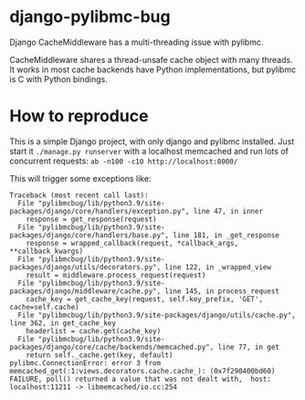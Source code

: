 # django-pylibmc-bug

Django CacheMiddleware has a multi-threading issue with pylibmc.

CacheMiddleware shares a thread-unsafe cache object with many threads. It works
in most cache backends have Python implementations, but pylibmc is C
with Python bindings.

# How to reproduce

This is a simple Django project, with only django and pylibmc installed. Just
start it `./manage.py runserver` with a localhost memcached and run lots of
concurrent requests: `ab -n100 -c10 http://localhost:8000/`

This will trigger some exceptions like:

```
Traceback (most recent call last):
  File "pylibmcbug/lib/python3.9/site-packages/django/core/handlers/exception.py", line 47, in inner
    response = get_response(request)
  File "pylibmcbug/lib/python3.9/site-packages/django/core/handlers/base.py", line 181, in _get_response
    response = wrapped_callback(request, *callback_args, **callback_kwargs)
  File "pylibmcbug/lib/python3.9/site-packages/django/utils/decorators.py", line 122, in _wrapped_view
    result = middleware.process_request(request)
  File "pylibmcbug/lib/python3.9/site-packages/django/middleware/cache.py", line 145, in process_request
    cache_key = get_cache_key(request, self.key_prefix, 'GET', cache=self.cache)
  File "pylibmcbug/lib/python3.9/site-packages/django/utils/cache.py", line 362, in get_cache_key
    headerlist = cache.get(cache_key)
  File "pylibmcbug/lib/python3.9/site-packages/django/core/cache/backends/memcached.py", line 77, in get
    return self._cache.get(key, default)
pylibmc.ConnectionError: error 3 from memcached_get(:1:views.decorators.cache.cache_): (0x7f290400bd60) FAILURE, poll() returned a value that was not dealt with,  host: localhost:11211 -> libmemcached/io.cc:254
```
